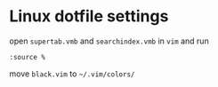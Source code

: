 # Linux dotfile settings
open ```supertab.vmb``` and ```searchindex.vmb``` in ```vim``` and run 
```
:source %
```

move ```black.vim``` to ```~/.vim/colors/```
